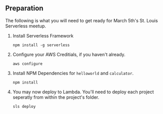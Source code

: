 ## Preparation

The following is what you will need to get ready for March 5th's St. Louis Serverless meetup.

1. Install Serverless Framework

     ```npm install -g serverless```

2. Configure your AWS Creditials, if you haven't already.

     ```aws configure```    

3. Install NPM Dependencies for `helloworld` and `calculator`.

     ```npm install```

4. You may now deploy to Lambda.  You'll need to deploy each project seperatly from within the project's folder.

     ```sls deploy```
